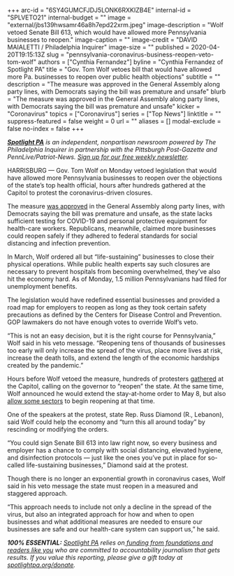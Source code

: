 +++
arc-id = "6SY4GUMCFJDJ5LONK6RXKIZB4E"
internal-id = "SPLVETO21"
internal-budget = ""
image = "external/jbs139hwsamr46a8h7epd22xrm.jpeg"
image-description = "Wolf vetoed Senate Bill 613, which would have allowed more Pennsylvania businesses to reopen."
image-caption = ""
image-credit = "DAVID MAIALETTI / Philadelphia Inquirer"
image-size = ""
published = 2020-04-20T19:15:13Z
slug = "pennsylvania-coronavirus-business-reopen-veto-tom-wolf"
authors = ["Cynthia Fernandez"]
byline = "Cynthia Fernandez of Spotlight PA"
title = "Gov. Tom Wolf vetoes bill that would have allowed more Pa. businesses to reopen over public health objections"
subtitle = ""
description = "The measure was approved in the General Assembly along party lines, with Democrats saying the bill was premature and unsafe"
blurb = "The measure was approved in the General Assembly along party lines, with Democrats saying the bill was premature and unsafe"
kicker = "Coronavirus"
topics = ["Coronavirus"]
series = ["Top News"]
linktitle = ""
suppress-featured = false
weight = 0
url = ""
aliases = []
modal-exclude = false
no-index = false
+++

<a href="https://www.spotlightpa.org/"><i><b>Spotlight PA</b></i></a><i> is an independent, nonpartisan newsroom powered by The Philadelphia Inquirer in partnership with the Pittsburgh Post-Gazette and PennLive/Patriot-News. </i><a href="https://www.spotlightpa.org/newsletters"><i>Sign up for our free weekly newsletter</i></a><i>.</i>

HARRISBURG — Gov. Tom Wolf on Monday vetoed legislation that would have allowed more Pennsylvania businesses to reopen over the objections of the state’s top health official, hours after hundreds gathered at the Capitol to protest the coronavirus-driven closures. 

The measure <a href="https://www.spotlightpa.org/news/2020/04/pennsylvania-coronavirus-legislature-senate-vote-reopen-business/">was approved</a> in the General Assembly along party lines, with Democrats saying the bill was premature and unsafe, as the state lacks sufficient testing for COVID-19 and personal protective equipment for health-care workers. Republicans, meanwhile, claimed more businesses could reopen safely if they adhered to federal standards for social distancing and infection prevention.

In March, Wolf ordered all but “life-sustaining” businesses to close their physical operations. While public health experts say such closures are necessary to prevent hospitals from becoming overwhelmed, they’ve also hit the economy hard. As of Monday, 1.5 million Pennsylvanians had filed for unemployment benefits.

The legislation would have redefined essential businesses and provided a road map for employers to reopen as long as they took certain safety precautions as defined by the Centers for Disease Control and Prevention. GOP lawmakers do not have enough votes to override Wolf’s veto. 

“This is not an easy decision, but it is the right course for Pennsylvania,” Wolf said in his veto message. “Reopening tens of thousands of businesses too early will only increase the spread of the virus, place more lives at risk, increase the death tolls, and extend the length of the economic hardships created by the pandemic.”

<script src="https://www.spotlightpa.org/embed.js" async></script><div data-spl-embed-version="1" data-spl-src="https://www.spotlightpa.org/embeds/donate/"></div>


Hours before Wolf vetoed the measure, hundreds of protesters <a href="https://www.spotlightpa.org/news/2020/04/pennsylvania-anti-shutdown-rally-harrisburg/" target=_blank>gathered</a> at the Capitol, calling on the governor to “reopen” the state. At the same time, Wolf announced he would extend the stay-at-home order to May 8, but also <a href="https://www.spotlightpa.org/news/2020/04/pennsylvania-coronavirus-reopen-wine-liquor-construction-car-dealerships/" target=_blank>allow some sectors</a> to begin reopening at that time.

One of the speakers at the protest, state Rep. Russ Diamond (R., Lebanon), said Wolf could help the economy and “turn this all around today” by rescinding or modifying the orders.

“You could sign Senate Bill 613 into law right now, so every business and employer has a chance to comply with social distancing, elevated hygiene, and disinfection protocols — just like the ones you’ve put in place for so-called life-sustaining businesses,” Diamond said at the protest.

Though there is no longer an exponential growth in coronavirus cases, Wolf said in his veto message the state must reopen in a measured and staggered approach.

“This approach needs to include not only a decline in the spread of the virus, but also an integrated approach for how and when to open businesses and what additional measures are needed to ensure our businesses are safe and our health-care system can support us,” he said.

<i><b>100% ESSENTIAL:</b></i> <a href="https://www.spotlightpa.org/"><i>Spotlight PA</i></a><i> relies on</i><a href="https://www.spotlightpa.org/support"><i> funding from foundations and readers like you</i></a><i> who are committed to accountability journalism that gets results. If you value this reporting, please give a gift today at </i><a href="https://www.spotlightpa.org/donate"><i>spotlightpa.org/donate</i></a><i>.</i>

<script src="https://www.spotlightpa.org/embed.js" async></script><div data-spl-embed-version="1" data-spl-src="https://www.spotlightpa.org/embeds/tips/?tip_text=Do%20you%20have%20a%20tip%20about%20%3Cb%3Ehow%20Pa.'s%20government%20is%20responding%20to%20the%20coronavirus%3C%2Fb%3E%3F%20Tell%20us."></div>

